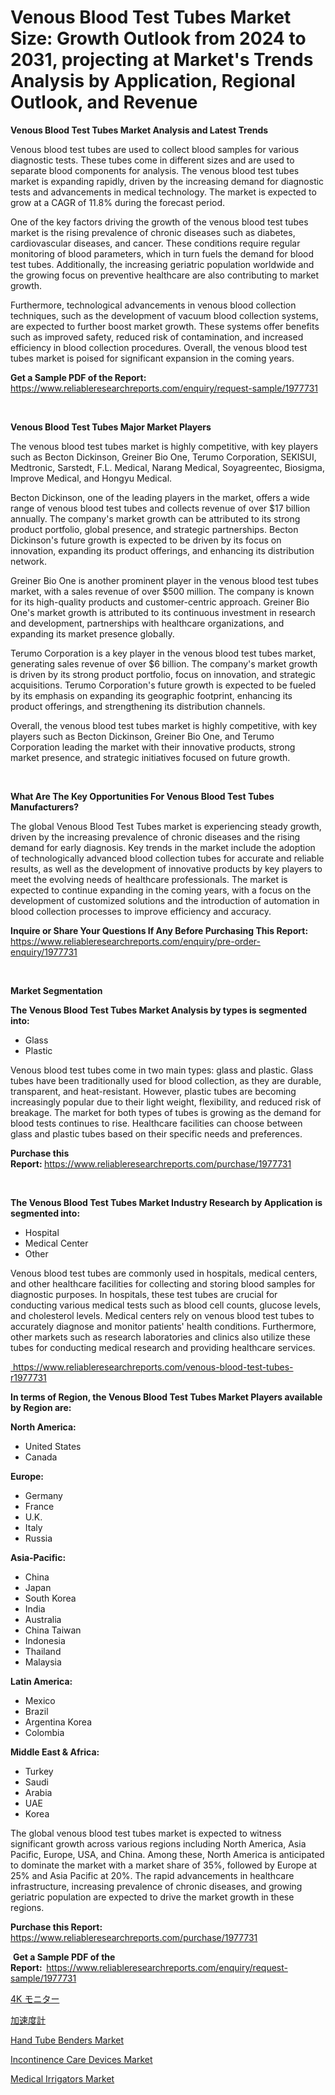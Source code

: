 <p><h1>Venous Blood Test Tubes Market Size: Growth Outlook from 2024 to 2031, projecting at Market's Trends Analysis by Application, Regional Outlook, and Revenue</h1></p><p><strong>Venous Blood Test Tubes Market Analysis and Latest Trends</strong></p>
<p><p>Venous blood test tubes are used to collect blood samples for various diagnostic tests. These tubes come in different sizes and are used to separate blood components for analysis. The venous blood test tubes market is expanding rapidly, driven by the increasing demand for diagnostic tests and advancements in medical technology. The market is expected to grow at a CAGR of 11.8% during the forecast period.</p><p>One of the key factors driving the growth of the venous blood test tubes market is the rising prevalence of chronic diseases such as diabetes, cardiovascular diseases, and cancer. These conditions require regular monitoring of blood parameters, which in turn fuels the demand for blood test tubes. Additionally, the increasing geriatric population worldwide and the growing focus on preventive healthcare are also contributing to market growth.</p><p>Furthermore, technological advancements in venous blood collection techniques, such as the development of vacuum blood collection systems, are expected to further boost market growth. These systems offer benefits such as improved safety, reduced risk of contamination, and increased efficiency in blood collection procedures. Overall, the venous blood test tubes market is poised for significant expansion in the coming years.</p></p>
<p><strong>Get a Sample PDF of the Report:&nbsp;</strong> <a href="https://www.reliableresearchreports.com/enquiry/request-sample/1977731">https://www.reliableresearchreports.com/enquiry/request-sample/1977731</a></p>
<p>&nbsp;</p>
<p><strong>Venous Blood Test Tubes Major Market Players</strong></p>
<p><p>The venous blood test tubes market is highly competitive, with key players such as Becton Dickinson, Greiner Bio One, Terumo Corporation, SEKISUI, Medtronic, Sarstedt, F.L. Medical, Narang Medical, Soyagreentec, Biosigma, Improve Medical, and Hongyu Medical. </p><p>Becton Dickinson, one of the leading players in the market, offers a wide range of venous blood test tubes and collects revenue of over $17 billion annually. The company's market growth can be attributed to its strong product portfolio, global presence, and strategic partnerships. Becton Dickinson's future growth is expected to be driven by its focus on innovation, expanding its product offerings, and enhancing its distribution network.</p><p>Greiner Bio One is another prominent player in the venous blood test tubes market, with a sales revenue of over $500 million. The company is known for its high-quality products and customer-centric approach. Greiner Bio One's market growth is attributed to its continuous investment in research and development, partnerships with healthcare organizations, and expanding its market presence globally.</p><p>Terumo Corporation is a key player in the venous blood test tubes market, generating sales revenue of over $6 billion. The company's market growth is driven by its strong product portfolio, focus on innovation, and strategic acquisitions. Terumo Corporation's future growth is expected to be fueled by its emphasis on expanding its geographic footprint, enhancing its product offerings, and strengthening its distribution channels.</p><p>Overall, the venous blood test tubes market is highly competitive, with key players such as Becton Dickinson, Greiner Bio One, and Terumo Corporation leading the market with their innovative products, strong market presence, and strategic initiatives focused on future growth.</p></p>
<p>&nbsp;</p>
<p><strong>What Are The Key Opportunities For Venous Blood Test Tubes Manufacturers?</strong></p>
<p><p>The global Venous Blood Test Tubes market is experiencing steady growth, driven by the increasing prevalence of chronic diseases and the rising demand for early diagnosis. Key trends in the market include the adoption of technologically advanced blood collection tubes for accurate and reliable results, as well as the development of innovative products by key players to meet the evolving needs of healthcare professionals. The market is expected to continue expanding in the coming years, with a focus on the development of customized solutions and the introduction of automation in blood collection processes to improve efficiency and accuracy.</p></p>
<p><strong>Inquire or Share Your Questions If Any Before Purchasing This Report:</strong> <a href="https://www.reliableresearchreports.com/enquiry/pre-order-enquiry/1977731">https://www.reliableresearchreports.com/enquiry/pre-order-enquiry/1977731</a></p>
<p>&nbsp;</p>
<p><strong>Market Segmentation</strong></p>
<p><strong>The Venous Blood Test Tubes Market Analysis by types is segmented into:</strong></p>
<p><ul><li>Glass</li><li>Plastic</li></ul></p>
<p><p>Venous blood test tubes come in two main types: glass and plastic. Glass tubes have been traditionally used for blood collection, as they are durable, transparent, and heat-resistant. However, plastic tubes are becoming increasingly popular due to their light weight, flexibility, and reduced risk of breakage. The market for both types of tubes is growing as the demand for blood tests continues to rise. Healthcare facilities can choose between glass and plastic tubes based on their specific needs and preferences.</p></p>
<p><strong>Purchase this Report:&nbsp;</strong><a href="https://www.reliableresearchreports.com/purchase/1977731">https://www.reliableresearchreports.com/purchase/1977731</a></p>
<p>&nbsp;</p>
<p><strong>The Venous Blood Test Tubes Market Industry Research by Application is segmented into:</strong></p>
<p><ul><li>Hospital</li><li>Medical Center</li><li>Other</li></ul></p>
<p><p>Venous blood test tubes are commonly used in hospitals, medical centers, and other healthcare facilities for collecting and storing blood samples for diagnostic purposes. In hospitals, these test tubes are crucial for conducting various medical tests such as blood cell counts, glucose levels, and cholesterol levels. Medical centers rely on venous blood test tubes to accurately diagnose and monitor patients' health conditions. Furthermore, other markets such as research laboratories and clinics also utilize these tubes for conducting medical research and providing healthcare services.</p></p>
<p><a href="https://www.reliableresearchreports.com/venous-blood-test-tubes-r1977731">&nbsp;https://www.reliableresearchreports.com/venous-blood-test-tubes-r1977731</a></p>
<p><strong>In terms of Region, the Venous Blood Test Tubes Market Players available by Region are:</strong></p>
<p>
    <p> <strong> North America: </strong>
        <ul>
            <li>United States</li>
            <li>Canada</li>
        </ul>
        </p> 
    <p> <strong> Europe: </strong>
        <ul>
            <li>Germany</li>
            <li>France</li>
            <li>U.K.</li>
            <li>Italy</li>
            <li>Russia</li>
        </ul>
        </p> 
    <p> <strong> Asia-Pacific: </strong>
        <ul>
            <li>China</li>
            <li>Japan</li>
            <li>South Korea</li>
            <li>India</li>
            <li>Australia</li>
            <li>China Taiwan</li>
            <li>Indonesia</li>
            <li>Thailand</li>
            <li>Malaysia</li>
        </ul>
        </p> 
    <p> <strong> Latin America: </strong>
        <ul>
            <li>Mexico</li>
            <li>Brazil</li>
            <li>Argentina Korea</li>
            <li>Colombia</li>
        </ul>
        </p> 
    <p> <strong> Middle East & Africa: </strong>
        <ul>
            <li>Turkey</li>
            <li>Saudi</li>
            <li>Arabia</li>
            <li>UAE</li>
            <li>Korea</li>
        </ul>
    </p>
    </p>
<p><p>The global venous blood test tubes market is expected to witness significant growth across various regions including North America, Asia Pacific, Europe, USA, and China. Among these, North America is anticipated to dominate the market with a market share of 35%, followed by Europe at 25% and Asia Pacific at 20%. The rapid advancements in healthcare infrastructure, increasing prevalence of chronic diseases, and growing geriatric population are expected to drive the market growth in these regions.</p></p>
<p><strong>Purchase this Report: </strong><a href="https://www.reliableresearchreports.com/purchase/1977731">https://www.reliableresearchreports.com/purchase/1977731</a></p>
<p>&nbsp;<strong>Get a Sample PDF of the Report:&nbsp;&nbsp;</strong><a href="https://www.reliableresearchreports.com/enquiry/request-sample/1977731">https://www.reliableresearchreports.com/enquiry/request-sample/1977731</a></p>
<p><strong></strong></p>
<p><p><a href="https://github.com/EstaSprer20231/Market-Research-Report-List-1/blob/main/461424452259.md">4K モニター</a></p><p><a href="https://github.com/klon646/Market-Research-Report-List-1/blob/main/539295452260.md">加速度計</a></p><p><a href="https://www.linkedin.com/pulse/hand-tube-benders-market-outlook-industry-overview-forecast-2024-soqlc?trackingId=UUco0skD3Vk%2B4%2FTI3yt%2F0w%3D%3D">Hand Tube Benders Market</a></p><p><a href="https://github.com/brentleyjimmiealvaradoz4l1rea/Market-Research-Report-List-2/blob/main/incontinence-care-devices-market.md">Incontinence Care Devices Market</a></p><p><a href="https://github.com/Angelnienowdseej3e45z3p8c/Market-Research-Report-List-2/blob/main/medical-irrigators-market.md">Medical Irrigators Market</a></p></p>
